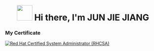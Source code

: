 <h1 align="center"><img src = "https://raw.githubusercontent.com/MartinHeinz/MartinHeinz/master/wave.gif" width="50" height="50"> Hi there, I'm JUN JIE JIANG</h1>

### My Certificate
<!--START_SECTION:badges-->
[![Red Hat Certified System Administrator (RHCSA)](https://images.credly.com/size/220x220/images/572de0ba-2c59-4816-a59d-b0e1687e45ee/image.png)](https://www.credly.com/badges/344c707d-5ec3-4d44-a55a-b4cab6b0ea58 "Red Hat Certified System Administrator (RHCSA)")
<!--END_SECTION:badges-->
